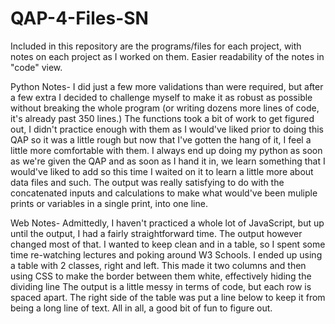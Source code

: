 # QAP-4-Files-SN

Included in this repository are the programs/files for each project, with notes on each project as I worked on them.
Easier readability of the notes in "code" view.

Python Notes-
I did just a few more validations than were required, but after a few extra I decided to challenge myself to make it as robust as possible without breaking the whole program (or writing dozens more lines of code, it's already past 350 lines.)
The functions took a bit of work to get figured out, I didn't practice enough with them as I would've liked prior to doing this QAP so it was a little rough but now that I've gotten the hang of it, I feel a little more comfortable with them. I always end up doing my python as soon as we're given the QAP and as soon as I hand it in, we learn something that I would've liked to add so this time I waited on it to learn a little more about data files and such. The output was really satisfying to do with the concatenated inputs and calculations to make what would've been muliple prints or variables in a single print, into one line.

Web Notes-
Admittedly, I haven't practiced a whole lot of JavaScript, but up until the output, I had a fairly straightforward time.
The output however changed most of that.
I wanted to keep clean and in a table, so I spent some time re-watching lectures and poking around W3 Schools.
I ended up using a table with 2 classes, right and left. 
This made it two columns and then using CSS to make the border between them white, effectively hiding the dividing line
The output is a little messy in terms of code, but each row is spaced apart.
The right side of the table was put a line below to keep it from being a long line of text.
All in all, a good bit of fun to figure out.
